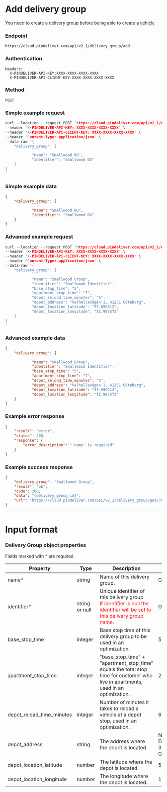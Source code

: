 # Add delivery group

You need to create a delivery group before being able to create a [vehicle](/articles/crud_vehicle/add_vehicle.html)

### Endpoint
```
https://cloud.pindeliver.com/api/v2_1/delivery_group/add
```

### Authentication
```
Headers:
  X-PINDELIVER-API-KEY:XXXX-XXXX-XXXX-XXXX
  X-PINDELIVER-API-CLIENT-KEY:XXXX-XXXX-XXXX-XXXX
```

### Method
```
POST
```

### Simple example request
```C
curl --location --request POST 'https://cloud.pindeliver.com/api/v2_1/delivery_group/add' \
--header 'X-PINDELIVER-API-KEY: XXXX-XXXX-XXXX-XXXX' \
--header 'X-PINDELIVER-API-CLIENT-KEY: XXXX-XXXX-XXXX-XXXX' \
--header 'Content-Type: application/json' \
--data-raw '{
    "delivery_group": {

            "name": "Smallwood DG",
            "identifier": "Smallwood DG"
    }
}
'
```

### Simple example data
```JSON
{
    "delivery_group": {

            "name": "Smallwood DG",
            "identifier": "Smallwood DG"
    }
}
```

### Advanced example request
```C
curl --location --request POST 'https://cloud.pindeliver.com/api/v2_1/delivery_group/add' \
--header 'X-PINDELIVER-API-KEY: XXXX-XXXX-XXXX-XXXX' \
--header 'X-PINDELIVER-API-CLIENT-KEY: XXXX-XXXX-XXXX-XXXX' \
--header 'Content-Type: application/json' \
--data-raw '{
    "delivery_group": {

            "name": "Smallwood Group",
            "identifier": "Smallwood Identifier",
            "base_stop_time": "5",
            "apartment_stop_time": "7",
            "depot_reload_time_minutes": "5",
            "depot_address": "Valhallavägen 1, 41251 Göteborg",
            "depot_location_latitude": "57.699312",
            "depot_location_longitude": "11.987573"
    }
}
'
```

### Advanced example data
```JSON
{
    "delivery_group": {

            "name": "Smallwood Group",
            "identifier": "Smallwood Identifier",
            "base_stop_time": "5",
            "apartment_stop_time": "7",
            "depot_reload_time_minutes": "5",
            "depot_address": "Valhallavägen 1, 41251 Göteborg",
            "depot_location_latitude": "57.699312",
            "depot_location_longitude": "11.987573"
    }
}
```

### Example error response
```JSON
{
    "result": "error",
    "status": 400,
    "response": {
        "error_description": "'name' is required"
    }
}
```

### Example success response
```JSON
{
    "delivery_group": "Smallwood Group",
    "result": "ok",
    "code": 200,
    "data": "{delivery_group_id}",
    "url": "https://cloud.pindeliver.com/api/v2_1/delivery_group/get/745"
}
```

---

# Input format

### Delivery Group object properties

Fields marked with <font color='red'>*</font> are required

|Property|Type|Description|Example|
|--------|----|-----------|-------|
|name<font color='red'>*</font>|string|Name of this delivery group.|Göteborg|
|identifier<font color='red'>*</font>|string or null|Unique identifier of this delivery group. <br><font color='red'>If identifier is null the identifier will be set to this delivery group name.</font>|Göteborg|
|base_stop_time|integer|Base stop time of this delivery group to be used in an optimization.|5|
apartment_stop_time|integer|"base_stop_time" + "apartment_stop_time" equals the total stop time for customer who live in apartments, used in an optimization.|2|
depot_reload_time_minutes|integer|Number of minutes it takes to reload a vehicle at a depot stop, used in an optimization.|65|
depot_address|string|The address where the depot is located.|Nils Ericsonsplatsen 3, 411 03 Göteborg|
depot_location_latitude|number|The latitude where the depot is located.|57.7091409|
depot_location_longitude|number|The longitude where the depot is located.|11.9712367|
